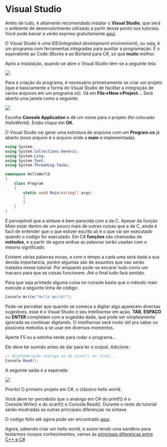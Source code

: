 # Visual Studio

Antes de tudo, é altamente recomendado instalar o **Visual Studio**, que será o ambiente de desenvolvimento utilizado a partir desse ponto nos tutoriais. Você pode baixar a verão express gratuitamente [aqui](https://www.visualstudio.com/downloads/).

O Visual Studio é uma IDE(_integrated development environment_), ou seja, é um programa com ferramentas integradas para auxiliar a programação. É o equivalente ao Code::Blocks e ao Borland para C#, só que **muito** melhor.

Após a instalação, quando se abre o Visual Studio têm-se a seguinte tela:

![](/tutoriais/ccsharp/docs/De-C-para-Csharp/img/vshome.png)

Para a criação do programa, é necessário primeiramente se criar um projeto (que é basicamente a forma do Visual Studio de facilitar a integração de varios arquivos em um programa só). Vá em **File->New->Project...** Será aberta uma janela como a seguinte:

![](/tutoriais/ccsharp/docs/De-C-para-Csharp/img/vsnewproject.png)

Escolha **Console Application** e dê um nome para o projeto (foi colocado _HelloWorld_). Então clique em **OK**.

O Visual Studio vai gerar uma estrutura de arquivos com um **Program.cs** já aberto (esse arquivo é o arquivo onde a **main** é implementada).

```cs
using System;
using System.Collections.Generic;
using System.Linq;
using System.Text;
using System.Threading.Tasks;

namespace HelloWorld
{
    class Program
    {
        static void Main(string[] args)
        {
        }
    }
}
```

É perceptivel que a sintaxe é bem parecida com a de C. Apesar da função _Main_ estar dentro de um pouco mais de outras coisas que a de C, ainda é facil de entender que o que estiver escrito ali é o que vai ser executado quando o codigo for executado. Em C# **funções** são chamadas de **métodos**, e a partir de agora ambas as palavras serão usadas com o mesmo significado.

Existem várias palavras novas, e com o tempo a cada uma será dada a sua devida importancia, porém algumas são de assuntos que nao serão tratados nesse tutorial. Por enquanto pode-se encarar tudo como um macaco para que as coisas funcionem. Até o final tudo fará sentido.

Para que seja printado alguma coisa no console basta que o método main execute a seguinte linha de código:

```cs
Console.Write("Hello World!");
```

Pode-se perceber que quando se comeca a digitar algo aparecem diversas sugestoes, esse é o Visual Studio e seu _Intellisense_ em ação. **TAB**, **ESPAÇO** ou **ENTER** completam com a sugestão dada, que pode ser simplesmente ignorada se continuar digitando. O _Intellisense_ será muito útil pra saber os possiveis metodos a se usar em diversos momentos.

Aperte F5 ou a setinha verde para rodar o programa...

Ele deve ter sumido antes de dar para ler o output. Adicione:

```cs
// Acochambração analoga ao do scanf() no final...
Console.Read();
```

A seguinte saída é a esperada:

![](/tutoriais/ccsharp/docs/De-C-para-Csharp/img/helloworld.png)

Pronto! O primeiro projeto em C#, o clássico hello world.

Você deve ter percebido que o analogo em C# do printf() é o Console.Write() e do scanf() o Console.Read(). Durante o resto do tutorial serão mostradas as outras principais diferenças na sintaxe.

O codigo feito até agora pode ser encontrado [aqui](https://github.com/ITAbits/treinamento-csharp/tree/hello-world/HelloWorld).

Agora, sabendo criar um hello world, e assim tendo uma sandbox para testarmos nossos conhecimentos, vamos às [principais diferencas entre C++ e C#](https:/itabits-site.herokuapp.com/tutorials/ccsharp/principaisdiferencas)
